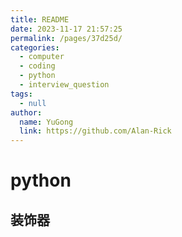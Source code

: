```yaml
---
title: README
date: 2023-11-17 21:57:25
permalink: /pages/37d25d/
categories: 
  - computer
  - coding
  - python
  - interview_question
tags: 
  - null
author: 
  name: YuGong
  link: https://github.com/Alan-Rick
---
```

# python

## 装饰器
